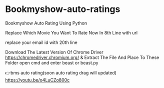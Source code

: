 # Bookmyshow-auto-ratings
Bookmyshow Auto Rating Using Python

Replace Which Movie You Want To Rate Now In 8th Line with url

replace your email id with 20th line 

Download The Latest Version Of Chrome Driver https://chromedriver.chromium.org/ & Extract The File And Place To These Folder open cmd and enter beast or beast.py

👉bms auto rating(soon auto rating drag will updated)
https://youtu.be/o4LuCZo800c

